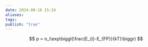 ```yaml
---
date: 2024-08-16 15:24
aliases: 
tags: 
publish: "true"
---
```

$$
p = n_i\exp\biggl(\frac{E_{i}-E_{FP}}{kT}\biggr)
$$
